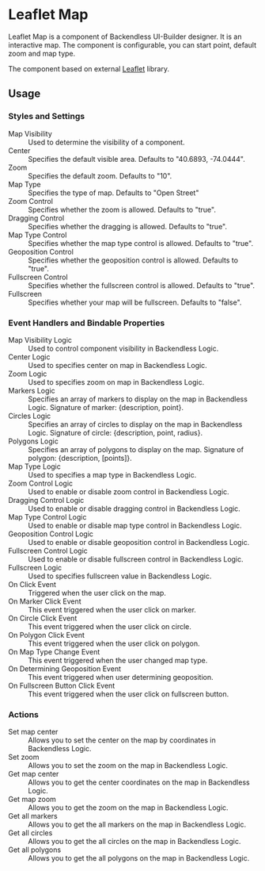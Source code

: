 # Leaflet Map

Leaflet Map is a component of Backendless UI-Builder designer. It is an interactive map. The component is configurable,
you can start point, default zoom and map type.

The component based on external [Leaflet](https://github.com/Leaflet/Leaflet) library.

## Usage

### Styles and Settings

<dl>
<dt>Map Visibility</dt>
<dd>Used to determine the visibility of a component.</dd>
<dt>Center</dt>
<dd>Specifies the default visible area. Defaults to "40.6893, -74.0444".</dd>
<dt>Zoom</dt>
<dd>Specifies the default zoom. Defaults to "10".</dd>
<dt>Map Type</dt>
<dd>Specifies the type of map. Defaults to "Open Street"</dd>
<dt>Zoom Control</dt>
<dd>Specifies whether the zoom is allowed. Defaults to "true".</dd>
<dt>Dragging Control</dt>
<dd>Specifies whether the dragging is allowed. Defaults to "true".</dd>
<dt>Map Type Control</dt>
<dd>Specifies whether the map type control is allowed. Defaults to "true".</dd>
<dt>Geoposition Control</dt>
<dd>Specifies whether the geoposition control is allowed. Defaults to "true".</dd>
<dt>Fullscreen Control</dt>
<dd>Specifies whether the fullscreen control is allowed. Defaults to "true".</dd>
<dt>Fullscreen</dt>
<dd>Specifies whether your map will be fullscreen. Defaults to "false".</dd>
</dl>

### Event Handlers and Bindable Properties

<dl>
<dt>Map Visibility Logic</dt>
<dd>Used to control component visibility in Backendless Logic.</dd>
<dt>Center Logic</dt>
<dd>Used to specifies center on map in Backendless Logic.</dd>
<dt>Zoom Logic</dt>
<dd>Used to specifies zoom on map in Backendless Logic.</dd>
<dt>Markers Logic</dt>
<dd>Specifies an array of markers to display on the map in Backendless Logic. Signature of marker: {description, point}.</dd>
<dt>Circles Logic</dt>
<dd>Specifies an array of circles to display on the map in Backendless Logic. Signature of circle: {description, point, radius}.</dd>
<dt>Polygons Logic</dt>
<dd>Specifies an array of polygons to display on the map. Signature of polygon: {description, [points]}.</dd>
<dt>Map Type Logic</dt>
<dd>Used to specifies a map type in Backendless Logic.</dd>
<dt>Zoom Control Logic</dt>
<dd>Used to enable or disable zoom control in Backendless Logic.</dd>
<dt>Dragging Control Logic</dt>
<dd>Used to enable or disable dragging control in Backendless Logic.</dd>
<dt>Map Type Control Logic</dt>
<dd>Used to enable or disable map type control in Backendless Logic.</dd>
<dt>Geoposition Control Logic</dt>
<dd>Used to enable or disable geoposition control in Backendless Logic.</dd>
<dt>Fullscreen Control Logic</dt>
<dd>Used to enable or disable fullscreen control in Backendless Logic.</dd>
<dt>Fullscreen Logic</dt>
<dd>Used to specifies fullscreen value in Backendless Logic.</dd>
<dt>On Click Event</dt>
<dd>Triggered when the user click on the map.</dd>
<dt>On Marker Click Event</dt>
<dd>This event triggered when the user click on marker.</dd>
<dt>On Circle Click Event</dt>
<dd>This event triggered when the user click on circle.</dd>
<dt>On Polygon Click Event</dt>
<dd>This event triggered when the user click on polygon.</dd>
<dt>On Map Type Change Event</dt>
<dd>This event triggered when the user changed map type.</dd>
<dt>On Determining Geoposition Event</dt>
<dd>This event triggered when user determining geoposition.</dd>
<dt>On Fullscreen Button Click Event</dt>
<dd>This event triggered when the user click on fullscreen button.</dd>
</dl>

### Actions

<dl>
<dt>Set map center</dt>
<dd>Allows you to set the center on the map by coordinates in Backendless Logic.</dd>
<dt>Set zoom</dt>
<dd>Allows you to set the zoom on the map in Backendless Logic.</dd>
<dt>Get map center</dt>
<dd>Allows you to get the center coordinates on the map in Backendless Logic.</dd>
<dt>Get map zoom</dt>
<dd>Allows you to get the zoom on the map in Backendless Logic.</dd>
<dt>Get all markers</dt>
<dd>Allows you to get the all markers on the map in Backendless Logic.</dd>
<dt>Get all circles</dt>
<dd>Allows you to get the all circles on the map in Backendless Logic.</dd>
<dt>Get all polygons</dt>
<dd>Allows you to get the all polygons on the map in Backendless Logic.</dd>
</dl>

